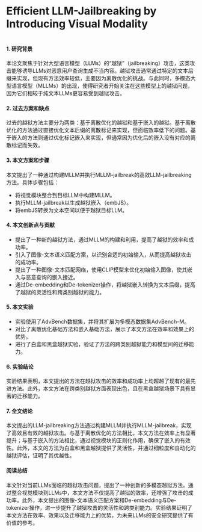 # Efficient LLM-Jailbreaking by Introducing Visual Modality

<figure><img src="../../.gitbook/assets/image (293).png" alt=""><figcaption></figcaption></figure>

#### 1. 研究背景

本论文聚焦于针对大型语言模型（LLMs）的“越狱”（jailbreaking）攻击，这类攻击能够诱导LLMs对恶意用户查询生成不当内容。越狱攻击通常通过特定的文本后缀来实现，但现有方法效率较低，主要因为离散优化的挑战。与此同时，多模态大型语言模型（MLLMs）的出现，使得研究者开始关注在这些模型上的越狱问题，因为它们相较于纯文本LLMs更容易受到越狱攻击。

#### 2. 过去方案和缺点

过去的越狱方法主要分为两类：基于离散优化的越狱和基于嵌入的越狱。基于离散优化的方法通过直接优化文本后缀的离散标记来实现，但面临效率低下的问题。基于嵌入的方法则通过优化标记嵌入来实现，但通常因为优化后的嵌入没有对应的离散标记而失效。

#### 3. 本文方案和步骤

本文提出了一种通过构建MLLM并执行MLLM-jailbreak的高效LLM-jailbreaking方法。具体步骤包括：

* 将视觉模块整合到目标LLM中构建MLLM。
* 执行MLLM-jailbreak以生成越狱嵌入（embJS）。
* 将embJS转换为文本空间以便于越狱目标LLM。

#### 4. 本文创新点与贡献

* 提出了一种新的越狱方法，通过MLLM的构建和利用，提高了越狱的效率和成功率。
* 引入了图像-文本语义匹配方案，以识别合适的初始输入，从而提高越狱攻击的成功率。
* 提出了一种图像-文本匹配网络，使用CLIP模型来优化初始输入图像，使其嵌入与恶意查询的嵌入接近。
* 通过De-embedding和De-tokenizer操作，将越狱嵌入转换为文本后缀，提高了越狱的灵活性和跨类别越狱的能力。

#### 5. 本文实验

* 实验使用了AdvBench数据集，并将其扩展为多模态数据集AdvBench-M。
* 对比了离散优化基础方法和嵌入基础方法，展示了本文方法在效率和效果上的优势。
* 进行了白盒和黑盒越狱实验，验证了方法的跨类别越狱能力和模型间的迁移能力。

#### 6. 实验结论

实验结果表明，本文提出的方法在越狱攻击的效率和成功率上均超越了现有的最先进方法。此外，本文方法在跨类别越狱方面表现出色，且在黑盒越狱场景下具有显著的迁移能力。

#### 7. 全文结论

本文提出的LLM-jailbreaking方法通过构建MLLM并执行MLLM-jailbreak，实现了高效且有效的越狱攻击。与基于离散优化的方法相比，本文方法在效率上有显著提升；与基于嵌入的方法相比，通过视觉模块的正则化作用，确保了嵌入的有效性。此外，本文的方法为白盒和黑盒越狱提供了灵活性，并通过细粒度和自动化的越狱评估，证明了其优越性。

#### 阅读总结

本文针对当前LLMs面临的越狱攻击问题，提出了一种创新的多模态越狱方法。通过整合视觉模块到LLMs中，本文方法不仅提高了越狱的效率，还增强了攻击的成功率。此外，本文提出的图像-文本语义匹配方案和De-embedding与De-tokenizer操作，进一步提升了越狱攻击的灵活性和跨类别能力。实验结果证明了本文方法在效率、效果以及迁移能力上的优势，为未来LLMs的安全研究提供了有价值的参考。
